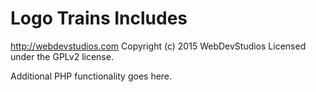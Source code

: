# Logo Trains Includes #
http://webdevstudios.com
Copyright (c) 2015 WebDevStudios
Licensed under the GPLv2 license.

Additional PHP functionality goes here.